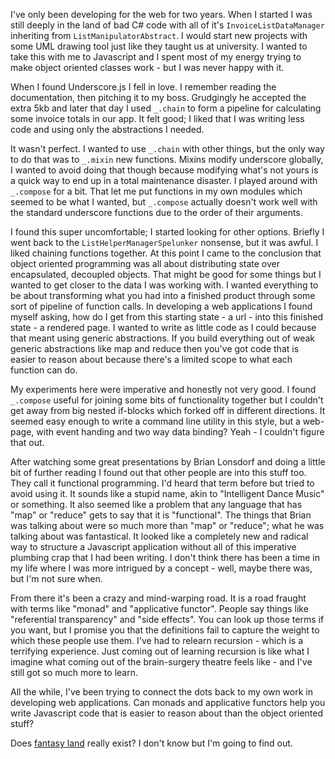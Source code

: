 I've only been developing for the web for two years. When I started I was still deeply in the land of bad C# code with all of it's `InvoiceListDataManager` inheriting from `ListManipulatorAbstract`. I would start new projects with some UML drawing tool just like they taught us at university. I wanted to take this with me to Javascript and I spent most of my energy trying to make object oriented classes work - but I was never happy with it.

When I found Underscore.js I fell in love. I remember reading the documentation, then pitching it to my boss. Grudgingly he accepted the extra 5kb and later that day I used `_.chain` to form a pipeline for calculating some invoice totals in our app. It felt good; I liked that I was writing less code and using only the abstractions I needed.

It wasn't perfect. I wanted to use `_.chain` with other things, but the only way to do that was to `_.mixin` new functions. Mixins modify underscore globally, I wanted to avoid doing that though because modifying what's not yours is a quick way to end up in a total maintenance disaster. I played around with `_.compose` for a bit. That let me put functions in my own modules which seemed to be what I wanted, but `_.compose` actually doesn't work well with the standard underscore functions due to the order of their arguments.

I found this super uncomfortable; I started looking for other options. Briefly I went back to the `ListHelperManagerSpelunker` nonsense, but it was awful. I liked chaining functions together. At this point I came to the conclusion that object oriented programming was all about distributing state over encapsulated, decoupled objects. That might be good for some things but I wanted to get closer to the data I was working with. I wanted everything to be about transforming what you had into a finished product through some sort of pipeline of function calls. In developing a web applications I found myself asking, how do I get from this starting state - a url - into this finished state - a rendered page. I wanted to write as little code as I could because that meant using generic abstractions. If you build everything out of weak generic abstractions like map and reduce then you've got code that is easier to reason about because there's a limited scope to what each function can do.

My experiments here were imperative and honestly not very good. I found `_.compose` useful for joining some bits of functionality together but I couldn't get away from big nested if-blocks which forked off in different directions. It seemed easy enough to write a command line utility in this style, but a web-page, with event handing and two way data binding? Yeah - I couldn't figure that out. 

After watching some great presentations by Brian Lonsdorf and doing a little bit of further reading I found out that other people are into this stuff too. They call it functional programming. I'd heard that term before but tried to avoid using it. It sounds like a stupid name, akin to "Intelligent Dance Music" or something. It also seemed like a problem that any language that has "map" or "reduce" gets to say that it is "functional". The things that Brian was talking about were so much more than "map" or "reduce"; what he was talking about was fantastical. It looked like a completely new and radical way to structure a Javascript application without all of this imperative plumbing crap that I had been writing. I don't think there has been a time in my life where I was more intrigued by a concept - well, maybe there was, but I'm not sure when. 

From there it's been a crazy and mind-warping road. It is a road fraught with terms like "monad" and "applicative functor". People say things like "referential transparency" and "side effects". You can look up those terms if you want, but I promise you that the definitions fail to capture the weight to which these people use them. I've had to relearn recursion - which is a terrifying experience. Just coming out of learning recursion is like what I imagine what coming out of the brain-surgery theatre feels like - and I've still got so much more to learn.

All the while, I've been trying to connect the dots back to my own work in developing web applications. Can monads and applicative functors help you write Javascript code that is easier to reason about than the object oriented stuff?

Does [fantasy land](https://github.com/fantasyland/fantasy-land) really exist? I don't know but I'm going to find out.
